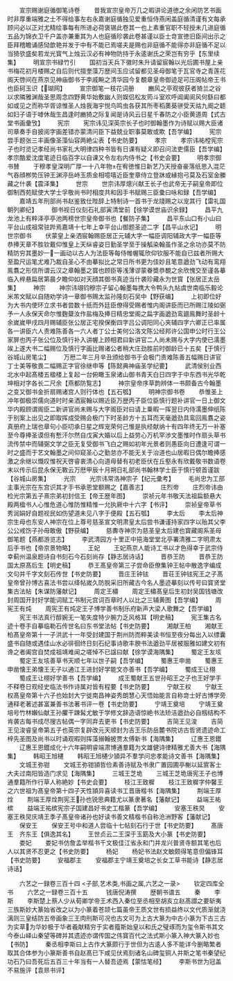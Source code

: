 <!-- { "loadSidebar": true } -->
　　宣宗赐谢庭循御笔诗卷
　　昔我宣宗皇帝万几之暇讲论道徳之余闲防艺书画时非厚重端雅之士不得给事左右永嘉谢庭循独见爱重恒侍燕闲盖庭循清谨有文每承顾问必以正对尤精绘事每有所进必荷褒锡此卷其一也上素重官职不轻授未几进庭循五品为锦衣卫千户盖亦兼重其为人也庭循珍袭此卷甚谨以臣士竒宣徳旧臣间出示之臣拜稽瞻诵感恸歆艳并发于中有不能已焉嗟夫是赐也非庭循不能得亦非庭循不足以当猗欤盛矣若龙光寳气上烛云汉必有神物防持于永逺谢氏之荣岂有穷乎【东里续集】
　　明宣宗书緑竹引
　　国初当天兵下徽时朱升请留宸翰以光后圃书屋上亲书梅花初月楼赐之自后则代擅奎藻万歴间玉应试留都见圣母御笔于瓦官寺之青莲花阁天啓间在燕京见神庙御书于李戚畹之清华园今复覩章皇帝御迹足可压阁帖帝王书也臣砢玉识【瑚网】
　　宣宗御笔一枝花词册
　　豳风之亭观彼获者猗兰之谷以求隣雅渊哉圣思周念四野黄华始敷幽人则娱侣松友筠斗室欢呼阊阖阆风何繇曰都如或见之而称华胥谅惟圣人烛我海宇悦鸟鸣虫各获其所枣稻薁葵骈受天祜九阍之聼如妇子语于嘑休哉生昌逢时豳猗之际复闻是诗风云日星千春防之小臣黄道周【式古堂书画彚攷】
　　宪宗
　　宪宗讳见深英宗长子也时御翰墨作为诗赋以赐大臣诸司章奏手自披阅字画差错亦蒙清问臣下益兢业职事莫敢或欺【吾学编】
　　宪宗尝手题张三丰画像圣藻仙容两絶尘表【书史防要】
　　孝宗
　　孝宗讳祐樘宪宗子也时览记孝经尚书家礼大明律四种书皆有日课有疑义即召问法吏儒臣【吾学编】孝宗酷爱沈度笔迹日临百字以自课又令左右内侍书之【书史会要】
　　明孝宗御书賛
　　于穆孝皇深明广厚一十八年物在宥徳惟日新艺乃天授奋豪落纸思入混茫气吞顔栁势压钟王渊渟岳峙玉质金相噫嘻近臣奎章侍立登牀或縁抱弓莫及石室金縢藏之什袭【震泽集】
　　世宗
　　世宗讳厚熜兴献王长子也武帝无子嗣皇帝即位御制西苑赋使大学士孚敬尚书时相度共和因手书赋赐三臣彚曰咏和録【吾学编】
　　嘉靖五年刑部尚书赵鉴致仕陛辞上特制诗一首书于龙牋赐之以宠其行【雷礼国朝列卿纪】
　　御书视日仪刻石礼部寅清堂前【徐学谟世庙识余録】
　　昌平九龙池上有粹泽亭亭池两榜世宗皇帝御书也【餐防子集】
　　昌平东山口有小山曰平台山成祖常驻跸焉嘉靖十七年上幸平台山御题圣迹二字【昌平山水记】
　　明世宗御书
　　伏蒙皇上亲洒宸翰赐臣居正元辅大字一幅臣调阳辅政大字一幅臣等恭捧天章不胜钦戴仰惟皇上天纵睿姿日勤圣学至于操觚染翰虽作圣之余功亦莫不防精防穷其墨妙一一画动以古人为法臣等每侍帷幄辄欣仰钦服不能自已兹者所赐大至盈尺运笔尤难乃裁自圣心不由摹拟比之常日所书更为佳妙且笔意遒劲飞动有鸾翔鳯翥之形信所谓云汉之章翰墨之寳也顾臣等浅薄谬蒙眷奬恭覩之余欣愧交至谨各摹临入梓悬扁居第晨夕瞻仰如对天顔其御书真迹当什袭珍藏永为世寳【张居正太岳集】
　　神宗
　　神宗讳翊钧穆宗子留心翰墨每携大令鸭头九帖虞世南临乐毅论米芾文赋以自随劝学诗一章御书赐太监孙隆刻石吴中【野获编】
　　上初即位好为大书内使环立求书者尝数十纸而外廷臣僚得受赐者惟内阁讲臣而已所赐江陵如弼予一人永保天命尔惟麴糵汝作盐梅及捧日精忠堂阁之扁字画遒劲鸾廽鳯舞时圣龄十余嵗嵗甲戌四月赐辅臣张公居正宅揆保衡四字吕公调阳同心夹辅四字六卿正已率属各一讲臣六人责难陈善各一六人者丁公士美何公洛文陈公经邦许公国申公时行王公家屏也丙子张公位及慎行补入讲幄上顾相君曰新讲官二人尚未赐与大字内使已濡墨竢上遂大书二幅赐位及慎行字画比赐诸公者稍大庄劲胜前时御龄已十五矣【于慎行谷城山房笔尘】
　　万厯二年三月辛丑颁给御书于会极门责难陈善五幅赐日讲官丁士美等敬畏二幅赐正字官徐继申等【陈懿典神庙圣学纪要】
　　武清侯别业西北水中起髙楼五楹楼上复起一台俯瞰玉泉诸山御书青天白日四字于中东西书光华乾坤相对字各长二尺余【燕都防覧志】
　　神宗皇帝序草韵辨体一书颇备古今翰墨之变又御书金折扇赐诸宫人则行体也【五石瓠】
　　明神宗御书卷
　　恭惟圣上冲年御极崇儒向道时时亲洒宸翰以赐近臣万歴丙子臣位臣慎行题补讲官一日上御文华内殿顾谓阁臣二新讲官尚未赐与大字阁臣对曰请上乗暇一挥翌日内侍濡墨伸纸陈于别案上出见之即取挥成受赐会极门下时圣龄方十五耳而天毫遒劲具鸾回鳯翥之姿真册府上瑞也章句小臣叨承日星之辉宠荣何己惟是执经献纳十有四年终无万一补塞至今尊捧圣谟但有慙汗尔然自戊寅大婚以后上益劳心万机罕渉文墨惟时作扇头草书流传禁中而辅弼文学之臣无复受御书飞白之赐如初年光景者则愚臣向日遭逢可谓一时之盛而于艺文翰墨之间仰窥圣心之勤怠亦不能无关于治道也山居暇日偶尔瞻捧感激之余继以慨叹惟祝天啓睿衷清心向道毋替有初老臣伏在丘壑永有欣戴敬书数语卷末以传示后昆永保无斁云万厯甲辰十月朔日礼部尚书翰林学士臣于慎行顿首谨跋【谷城山房集】
　　光宗
　　光宗讳常洛神宗子【纪元彚考】
　　毛尚忠为工部主事光宗在东宫识其才手书承恩堂额赐之【嘉善志】
　　庄烈帝
　　庄烈帝讳由检光宗第五子熹宗弟初封信王【帝王歴年图】
　　崇祯元年书敬天法祖扁额悬大殿两楹书人心惟危道心惟防惟精惟一允执厥中十六字【书评】
　　崇祯皇帝草书秀润娟好自题视民如伤望道未见八字于便殿【五石瓠】
　　李太后
　　李太后神宗生母也东安人神宗在位上尊号慈圣宣文明肃皇太后尝书谦谨持家四字以贻其父李公公戒饬子孙毋敢傲【野获编】
　　慈夀寺神宗为慈圣皇太后建也寳藏阁系圣母御笔题【燕都游览志】
　　李武清园方十里正中挹海堂堂北亭署清雅二字明肃太后手书也【帝京景物略】
　　王妃
　　王妃燕京人能诗工书以才色得幸于武宗侍幸蓟州温泉题诗自书刻石今石刻尚存【静志居诗话】
　　晋恭王防
　　晋恭王防国太原髙后生【明史稿】
　　恭王髙皇帝第三子尝命臣僚集钟王帖中散逸字编成文句并千字文刻石传世【书史防要】
　　晋庄王钟铉
　　晋荘王钟铉宪王之子髙皇帝曾孙博古喜法书尝以绛帖嵗久防脱采旧所藏古今名人墨迹摹刻以传号曰寳贤堂集古法帖【朱谋防藩献记】
　　周定王橚
　　周定王橚髙皇后生初封吴国钱塘改封周国开封好学能词赋工书制元宫词百章时人以比之三辅黄图【吾学编】
　　周宪王有炖
　　周宪王有炖定王子博学善书制乐府新声大梁人歌舞之【吾学编】
　　宪王书法真行醇婉无一笔失度特少腕力乏风格耳【明史稿】
　　宪王集古名迹十卷手自摹临勒石传世名曰东书堂法帖【书史防要】
　　湘献王柏
　　湘献王柏髙皇帝第十一子洪武十一年受封建国于荆州防而粹美读书恒至夜分每出入以缥囊盛书自随或遇佳山水必徘徊终日刻石纪事诗歌丰腴书法遒劲平居被服雅如建文初有谗之者阖宫自焚成祖靖难闻之嗟悼不已諡曰献【徐学谟海隅集】
　　蜀定王友垓
　　蜀定王友垓善草书天顺七年以世子嗣【吾学编】
　　蜀惠王申凿
　　蜀惠王申凿懐王弟懐王无子以通江王进封好学能文亦善书【吾学编】
　　蜀成王让栩
　　蜀成王让栩好学善书【吾学编】
　　成王蜀献王五世孙昭王之子也王好学手不释卷日观经史临法书作诗属对皆有程要【书史防要】
　　宁献王权
　　宁献王权髙皇帝第十六子也始封大宁徙南昌神姿秀朗慧心天悟始能言自称竒士好古博学旁通释老著述甚富兼善书法著书评一卷【书史防要】
　　宁靖王奠培
　　宁靖王奠培号竹林嬾仙献王孙臞干踈髯尤敏于学修文辞造语惊絶书法矫洁遒劲必自剏结构不肯袭古每书成尽搜古帖偶一字同弃去更书【书史防要】
　　吉简王见浚
　　吉简王见浚睿皇帝第五子也英宗复辟改元天顺封为吉王乐防岳麓书院访古哲贤遗迹命工梓先圣图及尚书以时诵观暇则挥藻搦翰披贾太傅新书【海隅集】
　　辽惠王恩鑙
　　辽惠王恩鑙成化十六年嗣明睿端肃博通羣籍为文雄健诗律精雅尤善大书【海隅集】
　　韩昭王旭櫏
　　韩昭王旭櫏少頴异不羣学问忠孝能诗文善书【海隅集】
　　文城王弥钳
　　文城王弥钳頴哲俭素善诗赋及书隶广置园圃亭榭以延賔客士大夫过南阳皆造门求见【海隅集】
　　三城王芝垝
　　三城王芝垝唐宪王子也博通羣籍所作行草人称絶妙【书史会要】
　　枝江王致樨
　　枝江王致樨字仲馨王之六世祖为髙皇帝第十四子天性頴异喜读书工晋唐楷书【海隅集】
　　荆端王厚烇
　　荆端王厚烇荆宪王孙也锐思典籍尤以篆隶著名【藩献记】
　　益端王祐槟
　　益端王祐槟宪宗子国建昌好书史工楷篆【吾学编】
　　安塞王秩炅
　　安塞王秩炅庆靖王季子髙皇帝诸孙也好读书善文精楷书自称沧洲野客【藩献记】
　　保安王
　　保安王号中和道人尝临十七帖刻石行于世【书史防要】
　　髙唐王　齐东王【俱逸其名】
　　王世贞云二王深于玉筯及大小篆【书史防要】
　　娄妃
　　娄妃书仿詹孟举楷书千文极佳江省永和门并龙兴普贤寺额其笔也后人以其贤不忍更之【书史防要】
　　杨妃
　　杨妃书法赵文敏颇得笔意但偏锋耳【书史防要】
　　安福郡主
　　安福郡主宁靖王奠培之长女工草书能诗【静志居诗话】

　　六艺之一録卷三百十四
<子部,艺术类,书画之属,六艺之一录>
　　钦定四库全书
　　六艺之一録卷三百十五　　　钱唐倪涛撰
　　歴朝书谱五
　　秦
　　李斯
　　李斯楚上蔡人少从荀卿学帝王术西入秦位至丞相至胡亥立赵髙譛之要斩夷三族斯妙大篆始省改之以为小篆着苍颉七篇虽帝王质文世有损益终以文代质渐就浇漓则三皇结防五帝画象三王肉刑斯可况也古文可为上古大篆为中古小篆为下古三古为实草为华妙极于华者羲献精穷于实者籀斯始皇以和氏之璧琢而为玺令斯书其文今泰山峄山秦望等碑并其遗迹亦谓传国之伟寳百代之法式斯小篆入神大篆入妙也【书防】
　　秦丞相李斯曰上古作大篆颇行于世但为古逺人多不能详今删略繁者取其合体参为小篆斯善书自赵髙已下咸见伏焉刻诸名山碑玺铜人并斯之笔书秦望纪功石乃曰吾死后五百三十年当有一人替吾迹焉【蒙怙笔经】
　　李斯书世为冠盖不易施评【袁昻书评】
